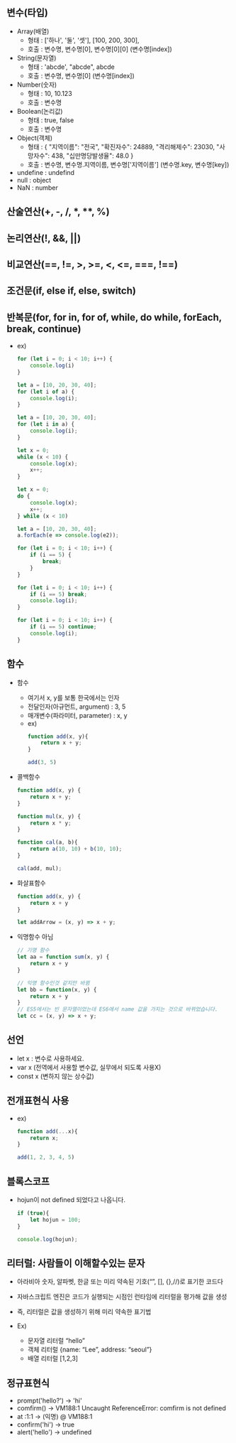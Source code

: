 ## 변수(타입)

-   Array(배열)
    -   형태 : ['하나', '둘', '셋'], [100, 200, 300],
    -   호출 : 변수명, 변수명[0], 변수명[0][0] (변수명[index])
-   String(문자열)
    -   형태 : 'abcde', "abcde", abcde
    -   호출 : 변수명, 변수명[0] (변수명[index])
-   Number(숫자)
    -   형태 : 10, 10.123
    -   호출 : 변수명
-   Boolean(논리값)
    -   형태 : true, false
    -   호출 : 변수명
-   Object(객체)
    -   형태 : {
        "지역이름": "전국",
        "확진자수": 24889,
        "격리해제수": 23030,
        "사망자수": 438,
        "십만명당발생율": 48.0
        }
    -   호출 : 변수명, 변수명.지역이름, 변수명['지역이름'] (변수명.key, 변수명[key])
-   undefine : undefind
-   null : object
-   NaN : number

## 산술연산(+, -, /, \*, \*\*, %)

## 논리연산(!, &&, ||)

## 비교연산(==, !=, >, >=, <, <=, ===, !==)

## 조건문(if, else if, else, switch)

## 반복문(for, for in, for of, while, do while, forEach, break, continue)

-   ex)
    ```js
    for (let i = 0; i < 10; i++) {
        console.log(i)
    }
    ```
    ```js
    let a = [10, 20, 30, 40];
    for (let i of a) {
        console.log(i);
    }
    ```
    ```js
    let a = [10, 20, 30, 40];
    for (let i in a) {
        console.log(i);
    }
    ```
    ```js
    let x = 0;
    while (x < 10) {
        console.log(x);
        x++;
    }
    ```
    ```js
    let x = 0;
    do {
        console.log(x);
        x++;
    } while (x < 10)
    ```
    ```js
    let a = [10, 20, 30, 40];
    a.forEach(e => console.log(e2));
    ```
    ```js
    for (let i = 0; i < 10; i++) {
        if (i == 5) {
            break;
        }
    }
    ```
    ```js
    for (let i = 0; i < 10; i++) {
        if (i == 5) break;
        console.log(i);
    }
    ```
    ```js
    for (let i = 0; i < 10; i++) {
        if (i == 5) continue;
        console.log(i);
    }
    ```

## 함수

-   함수

    -   여기서 x, y를 보통 한국에서는 인자
    -   전달인자(아규먼트, argument) : 3, 5
    -   매개변수(파라미터, parameter) : x, y

    *   ex)
        ```js
        function add(x, y){
            return x + y;
        }

        add(3, 5)
        ```

-   콜백함수

    ```js
    function add(x, y) {
        return x + y;
    }
    ```

    ```js
    function mul(x, y) {
        return x * y;
    }
    ```

    ```js
    function cal(a, b){
        return a(10, 10) + b(10, 10);
    }

    cal(add, mul);
    ```

-   화살표함수

    ```js
    function add(x, y) {
        return x + y
    }

    let addArrow = (x, y) => x + y;
    ```

-   익명함수 아님

    ```js
    // 기명 함수
    let aa = function sum(x, y) {
        return x + y
    }

    // 익명 함수인것 같지만 바뀜
    let bb = function(x, y) {
        return x + y
    }
    // ES5에서는 빈 문자열이었는데 ES6에서 name 값을 가지는 것으로 바뀌었습니다.
    let cc = (x, y) => x + y;
    ```

## 선언

-   let x : 변수로 사용하세요.
-   var x (전역에서 사용할 변수값, 실무에서 되도록 사용X)
-   const x (변하지 않는 상수값)

## 전개표현식 사용

-   ex)

    ```js
    function add(...x){
        return x;
    }

    add(1, 2, 3, 4, 5)
    ```

## 블록스코프

-   hojun이 not defined 되었다고 나옵니다.

    ```js
    if (true){
        let hojun = 100;
    }

    console.log(hojun);
    ```

## 리터럴: 사람들이 이해할수있는 문자

-   아라비아 숫자, 알파벳, 한글 또는 미리 약속된 기호(“”, [], {},//)로 표기한 코드다

-   자바스크립트 엔진은 코드가 실행되는 시점인 런타임에 리터럴을 평가해 값을 생성
-   즉, 리터럴은 값을 생성하기 위해 미리 약속한 표기법

-   Ex)
    -   문자열 리터럴 “hello”
    -   객체 리터럴 {name: “Lee”, address: “seoul”}
    -   배열 리터럴 [1,2,3]

## 정규표현식

-   prompt('hello?')
    -> 'hi'
-   comfirm()
    -> VM188:1 Uncaught ReferenceError: comfirm is not defined
-   at <anonymous>:1:1
    -> (익명) @ VM188:1
-   confirm('hi')
    -> true
-   alert('hello')
    -> undefined
